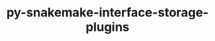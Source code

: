 ---
title: "py-snakemake-interface-storage-plugins"
layout: cache
categories: [package, develop-2024-05-05]
meta: {"versions": ["3.1.0"], "compilers": ["gcc@=7.3.1"], "oss": ["amzn2"], "platforms": ["linux"], "targets": ["x86_64_v3"], "stacks": ["aws-isc", "root"], "num_specs": 1, "num_specs_by_stack": {"root": 1, "aws-isc": 1}}
spec_details: [{"hash": "szt4eyww326kbpvty3doojfrfpele7e3", "compiler": "gcc@=7.3.1", "versions": ["3.1.0"], "os": "amzn2", "platform": "linux", "target": "x86_64_v3", "variants": ["build_system=python_pip"], "stacks": ["root", "aws-isc"], "size": "-", "tarball": "https://binaries.spack.io/releases/develop-2024-05-05/build_cache/linux-amzn2-x86_64_v3/gcc-7.3.1/py-snakemake-interface-storage-plugins-3.1.0/linux-amzn2-x86_64_v3-gcc-7.3.1-py-snakemake-interface-storage-plugins-3.1.0-szt4eyww326kbpvty3doojfrfpele7e3.spack"}]
---